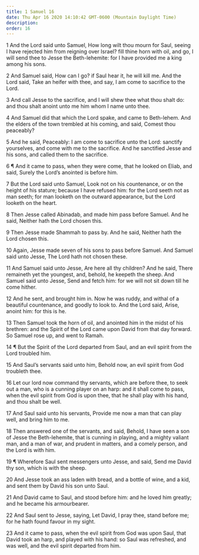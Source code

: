 ```yaml
---
title: 1 Samuel 16
date: Thu Apr 16 2020 14:10:42 GMT-0600 (Mountain Daylight Time)
description: 
order: 16
---
```


<p>
  1 And the Lord said unto Samuel, How long wilt thou mourn for Saul, seeing I
  have rejected him from reigning over Israel? fill thine horn with oil, and go,
  I will send thee to Jesse the Beth-lehemite: for I have provided me a king
  among his sons.
</p>
<p>
  2 And Samuel said, How can I go? if Saul hear it, he will kill me. And the
  Lord said, Take an heifer with thee, and say, I am come to sacrifice to the
  Lord.
</p>
<span></span>
<p>
  3 And call Jesse to the sacrifice, and I will shew thee what thou shalt do:
  and thou shalt anoint unto me him whom I name unto thee.
</p>
<p>
  4 And Samuel did that which the Lord spake, and came to Beth-lehem. And the
  elders of the town trembled at his coming, and said, Comest thou peaceably?
</p>
<p>
  5 And he said, Peaceably: I am come to sacrifice unto the Lord: sanctify
  yourselves, and come with me to the sacrifice. And he sanctified Jesse and his
  sons, and called them to the sacrifice.
</p>
<p>
  6 &#xB6; And it came to pass, when they were come, that he looked on Eliab,
  and said, Surely the Lord&#x2019;s anointed is before him.
</p>
<p>
  7 But the Lord said unto Samuel, Look not on his countenance, or on the height
  of his stature; because I have refused him: for the Lord seeth not as man
  seeth; for man looketh on the outward appearance, but the Lord looketh on the
  heart.
</p>
<p>
  8 Then Jesse called Abinadab, and made him pass before Samuel. And he said,
  Neither hath the Lord chosen this.
</p>
<p>
  9 Then Jesse made Shammah to pass by. And he said, Neither hath the Lord
  chosen this.
</p>
<p>
  10 Again, Jesse made seven of his sons to pass before Samuel. And Samuel said
  unto Jesse, The Lord hath not chosen these.
</p>
<p>
  11 And Samuel said unto Jesse, Are here all thy children? And he said, There
  remaineth yet the youngest, and, behold, he keepeth the sheep. And Samuel said
  unto Jesse, Send and fetch him: for we will not sit down till he come hither.
</p>
<p>
  12 And he sent, and brought him in. Now he was ruddy, and withal of a
  beautiful countenance, and goodly to look to. And the Lord said, Arise, anoint
  him: for this is he.
</p>
<p>
  13 Then Samuel took the horn of oil, and anointed him in the midst of his
  brethren: and the Spirit of the Lord came upon David from that day forward. So
  Samuel rose up, and went to Ramah.
</p>
<p>
  14 &#xB6; But the Spirit of the Lord departed from Saul, and an evil spirit
  from the Lord troubled him.
</p>
<p>
  15 And Saul&#x2019;s servants said unto him, Behold now, an evil spirit from
  God troubleth thee.
</p>
<p>
  16 Let our lord now command thy servants, which are before thee, to seek out a
  man, who is a cunning player on an harp: and it shall come to pass, when the
  evil spirit from God is upon thee, that he shall play with his hand, and thou
  shalt be well.
</p>
<p>
  17 And Saul said unto his servants, Provide me now a man that can play well,
  and bring him to me.
</p>
<p>
  18 Then answered one of the servants, and said, Behold, I have seen a son of
  Jesse the Beth-lehemite, that is cunning in playing, and a mighty valiant man,
  and a man of war, and prudent in matters, and a comely person, and the Lord is
  with him.
</p>
<p>
  19 &#xB6; Wherefore Saul sent messengers unto Jesse, and said, Send me David
  thy son, which is with the sheep.
</p>
<p>
  20 And Jesse took an ass laden with bread, and a bottle of wine, and a kid,
  and sent them by David his son unto Saul.
</p>
<p>
  21 And David came to Saul, and stood before him: and he loved him greatly; and
  he became his armourbearer.
</p>
<span></span>
<p>
  22 And Saul sent to Jesse, saying, Let David, I pray thee, stand before me;
  for he hath found favour in my sight.
</p>
<p>
  23 And it came to pass, when the evil spirit from God was upon Saul, that
  David took an harp, and played with his hand: so Saul was refreshed, and was
  well, and the evil spirit departed from him.
</p>
